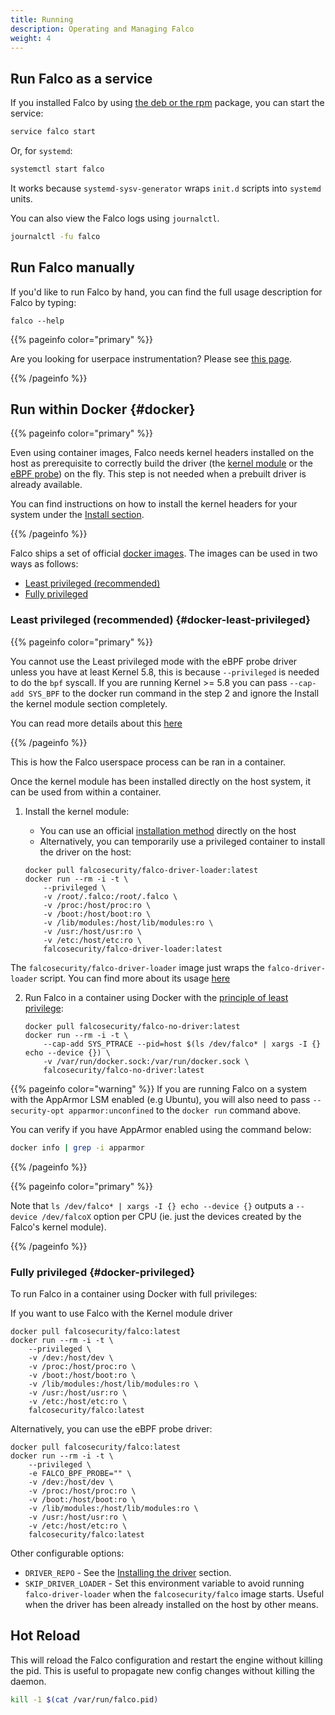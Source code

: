 ```yaml
---
title: Running
description: Operating and Managing Falco
weight: 4
---
```



## Run Falco as a service

If you installed Falco by using [the deb or the rpm](/docs/getting-started/installation) package, you can start the service:

```bash
service falco start
```

Or, for `systemd`:
```bash
systemctl start falco
```
It works because `systemd-sysv-generator` wraps `init.d` scripts into `systemd` units.

You can also view the Falco logs using `journalctl`.

```bash
journalctl -fu falco
```

## Run Falco manually

If you'd like to run Falco by hand, you can find the full usage description for Falco by typing:

```
falco --help
```

{{% pageinfo color="primary" %}}

Are you looking for userpace instrumentation? Please see [this page](/docs/event-sources/drivers/).

{{% /pageinfo %}}


## Run within Docker {#docker}


{{% pageinfo color="primary" %}}

Even using container images, Falco needs kernel headers installed on the host as prerequisite to correctly build the driver (the [kernel module](/docs/event-sources/drivers/#kernel-module) or the [eBPF probe](/docs/event-sources/drivers/#ebpf-probe)) on the fly. This step is not needed when a prebuilt driver is already available.

You can find instructions on how to install the kernel headers for your system under the [Install section](/docs/getting-started/installation).

{{% /pageinfo %}}

Falco ships a set of official [docker images](/docs/getting-started/download#images).
The images can be used in two ways as follows:
- [Least privileged (recommended)](#docker-least-privileged)
- [Fully privileged](#docker-privileged)

### Least privileged (recommended) {#docker-least-privileged}



{{% pageinfo color="primary" %}}

You cannot use the Least privileged mode with the eBPF probe driver unless you have at least Kernel 5.8,
this is because `--privileged` is needed to do the `bpf` syscall.
If you are running Kernel >= 5.8 you can pass `--cap-add SYS_BPF` to the docker run command in the step 2
and ignore the Install the kernel module section completely.

You can read more details about this [here](https://github.com/falcosecurity/falco/issues/1299#issuecomment-653448207)

{{% /pageinfo %}}

This is how the Falco userspace process can be ran in a container.

Once the kernel module has been installed directly on the host system, it can be used from within a container.

1. Install the kernel module:

    - You can use an official [installation method](/docs/getting-started/installation) directly on the host
    - Alternatively, you can temporarily use a privileged container to install the driver on the host:

    ```shell
    docker pull falcosecurity/falco-driver-loader:latest
    docker run --rm -i -t \
        --privileged \
        -v /root/.falco:/root/.falco \
        -v /proc:/host/proc:ro \
        -v /boot:/host/boot:ro \
        -v /lib/modules:/host/lib/modules:ro \
        -v /usr:/host/usr:ro \
        -v /etc:/host/etc:ro \
        falcosecurity/falco-driver-loader:latest
    ```


The `falcosecurity/falco-driver-loader` image just wraps the `falco-driver-loader` script.
You can find more about its usage [here](/docs/getting-started/installation#install-driver)


2. Run Falco in a container using Docker with the [principle of least privilege](https://en.wikipedia.org/wiki/Principle_of_least_privilege):

    ```shell
    docker pull falcosecurity/falco-no-driver:latest
    docker run --rm -i -t \
        --cap-add SYS_PTRACE --pid=host $(ls /dev/falco* | xargs -I {} echo --device {}) \
        -v /var/run/docker.sock:/var/run/docker.sock \
        falcosecurity/falco-no-driver:latest
    ```


{{% pageinfo color="warning" %}}
If you are running Falco on a system with the AppArmor LSM enabled (e.g Ubuntu), you will also need to pass `--security-opt apparmor:unconfined` to
the `docker run` command above.

You can verify if you have AppArmor enabled using the command below:

```bash
docker info | grep -i apparmor
```

{{% /pageinfo %}}


{{% pageinfo color="primary" %}}

Note that `ls /dev/falco* | xargs -I {} echo --device {}` outputs a `--device /dev/falcoX` option per CPU (ie. just the devices created by the Falco's kernel module).

{{% /pageinfo %}}

### Fully privileged {#docker-privileged}

To run Falco in a container using Docker with full privileges:

If you want to use Falco with the Kernel module driver

```shell
docker pull falcosecurity/falco:latest
docker run --rm -i -t \
    --privileged \
    -v /dev:/host/dev \
    -v /proc:/host/proc:ro \
    -v /boot:/host/boot:ro \
    -v /lib/modules:/host/lib/modules:ro \
    -v /usr:/host/usr:ro \
    -v /etc:/host/etc:ro \
    falcosecurity/falco:latest
```

Alternatively, you can use the eBPF probe driver:

```shell
docker pull falcosecurity/falco:latest
docker run --rm -i -t \
    --privileged \
    -e FALCO_BPF_PROBE="" \
    -v /dev:/host/dev \
    -v /proc:/host/proc:ro \
    -v /boot:/host/boot:ro \
    -v /lib/modules:/host/lib/modules:ro \
    -v /usr:/host/usr:ro \
    -v /etc:/host/etc:ro \
    falcosecurity/falco:latest
```

Other configurable options:

- `DRIVER_REPO` - See the [Installing the driver](https://falco.org/docs/getting-started/installation/#install-driver) section.
- `SKIP_DRIVER_LOADER` - Set this environment variable to avoid running `falco-driver-loader` when the `falcosecurity/falco` image starts. Useful when the driver has been already installed on the host by other means.

## Hot Reload

This will reload the Falco configuration and restart the engine without killing the pid. This is useful to propagate new config changes without killing the daemon.

```bash
kill -1 $(cat /var/run/falco.pid)
```
